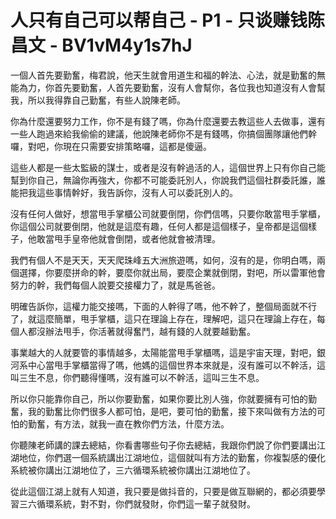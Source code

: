# 人只有自己可以帮自己 - P1 - 只谈赚钱陈昌文 - BV1vM4y1s7hJ

一個人首先要勤奮，梅君說，他天生就會用道生和福的幹法、心法，就是勤奮的無能為力，你首先要勤奮，人首先要勤奮，沒有人會幫你，各位我也知道沒有人會幫我，所以我得靠自己勤奮，有些人說陳老師。

你為什麼還要努力工作，你不是有錢了嗎，你為什麼還要去教這些人去做事，還有一些人跑過來給我偷偷的建議，他說陳老師你不是有錢嗎，你搞個團隊讓他們幹囉，對吧，你現在只需要安排策略囉，這都是傻逼。

這些人都是一些太監級的謀士，或者是沒有幹過活的人，這個世界上只有你自己能幫到你自己，無論你再強大，你都不可能委託別人，你說我們這個社群委託誰，誰能把我這些事情幹好，我告訴你，沒有人可以委託別人的。

沒有任何人做好，想當甩手掌櫃公司就要倒閉，你們信嗎，只要你敢當甩手掌櫃，你這個公司就要倒閉，他就是這麼有趣，任何人都是這個樣子，皇帝都是這個樣子，他敢當甩手皇帝他就會倒閉，或者他就會被清理。

我們有個人不是天天，天天爬珠峰五大洲旅遊嗎，如何，沒有的是，你明白嗎，兩個選擇，你要麼拼命的幹，要麼你就出局，要麼企業就倒閉，對吧，所以雷軍他會努力的幹，我們每個人說要交接權力了，就是馬爸爸。

明確告訴你，這權力能交接嗎，下面的人幹得了嗎，他不幹了，整個局面就不行了，就這麼簡單，甩手掌櫃，這只在理論上存在，理解吧，這只在理論上存在，每個人都沒辦法甩手，你活著就得奮鬥，越有錢的人就要越勤奮。

事業越大的人就要管的事情越多，太陽能當甩手掌櫃嗎，這是宇宙天理，對吧，銀河系中心當甩手掌櫃當得了嗎，他媽的這個世界本來就是，沒有誰可以不幹活，這叫三生不息，你們聽得懂嗎，沒有誰可以不幹活，這叫三生不息。

所以你只能靠你自己，所以你要勤奮，如果你要比別人強，你就要擁有可怕的勤奮，我的勤奮比你們很多人都可怕，是吧，要可怕的勤奮，接下來叫做有方法的可怕的勤奮，有方法，就我一直在教你們方法，什麼方法。

你聽陳老師講的課去總結，你看書哪些句子你去總結，我跟你們說了你們要講出江湖地位，你們選一個系統講出江湖地位，這個就叫有方法的勤奮，你複製感的優化系統被你講出江湖地位了，三六循環系統被你講出江湖地位了。

從此這個江湖上就有人知道，我只要是做抖音的，只要是做互聯網的，都必須要學習三六循環系統，對不對，你們就發財，你們這一輩子就發財。

